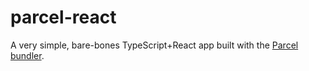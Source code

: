 # parcel-react

A very simple, bare-bones TypeScript+React app built with the [Parcel bundler](https://parceljs.org/).
